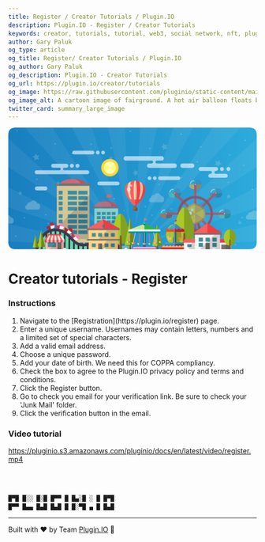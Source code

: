 ```yaml
---
title: Register / Creator Tutorials / Plugin.IO
description: Plugin.IO - Register / Creator Tutorials
keywords: creator, tutorials, tutorial, web3, social network, nft, plugin.io, pluginio, NEKO, token, cryptocurrency, crypto
author: Gary Paluk
og_type: article
og_title: Register/ Creator Tutorials / Plugin.IO
og_author: Gary Paluk
og_description: Plugin.IO - Creator Tutorials
og_url: https://plugin.io/creator/tutorials
og_image: https://raw.githubusercontent.com/pluginio/static-content/main/lang/en/docs/v1/images/header_banner.png
og_image_alt: A cartoon image of fairground. A hot air balloon floats by through an open blue sky
twitter_card: summary_large_image
---
```


![A Plugin.IO branded banner that shows a young woman in front of a vivid blue background.](https://raw.githubusercontent.com/pluginio/static-content/main/lang/en/docs/v1/images/header_banner.png)


<h1>Creator tutorials - Register</h1>

<h3>Instructions</h3>

<ol>
    <li>Navigate to the [Registration](https://plugin.io/register) page.</li>
    <li>Enter a unique username. Usernames may contain letters, numbers and a limited set of special characters.</li>
    <li>Add a valid email address.</li>
    <li>Choose a unique password.</li>
    <li>Add your date of birth. We need this for COPPA compliancy.</li>
    <li>Check the box to agree to the Plugin.IO privacy policy and terms and conditions.</li>
    <li>Click the Register button.</li>
    <li>Go to check you email for your verification link. Be sure to check your 'Junk Mail' folder.</li>
    <li>Click the verification button in the email.</li>
</ol>


<h3>Video tutorial</h3>

https://pluginio.s3.amazonaws.com/pluginio/docs/en/latest/video/register.mp4

<br />
<br />

```javascript
█▀█ █░░ █░█ █▀▀ █ █▄░█ ░ █ █▀█
█▀▀ █▄▄ █▄█ █▄█ █ █░▀█ ▄ █ █▄█
```
---
Built with ❤️ by Team [Plugin.IO](https://github.com/orgs/pluginio/teams/plugin-io-team/members) 🚀

<br />
<br />